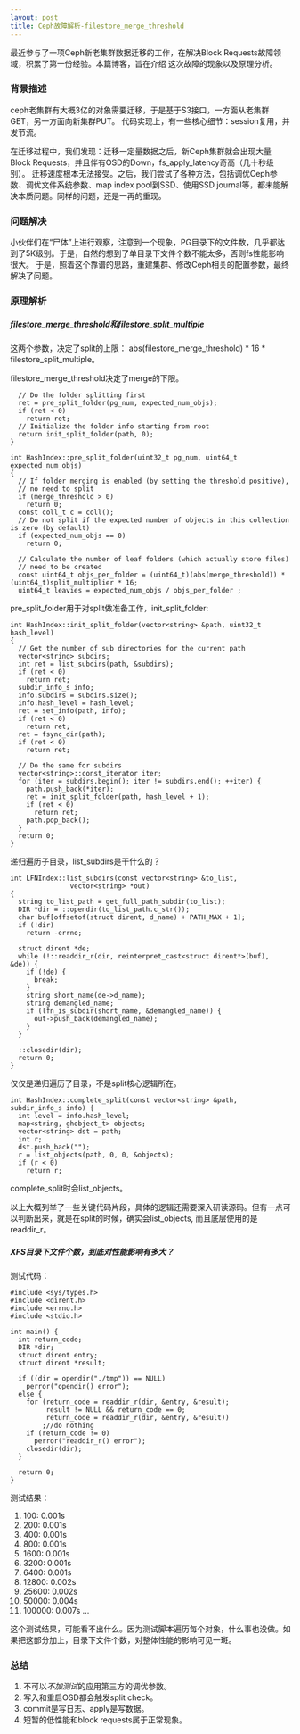 ```yaml
---
layout: post
title: Ceph故障解析-filestore_merge_threshold
---
```


最近参与了一项Ceph新老集群数据迁移的工作，在解决Block Requests故障领域，积累了第一份经验。本篇博客，旨在介绍
这次故障的现象以及原理分析。

### 背景描述
ceph老集群有大概3亿的对象需要迁移，于是基于S3接口，一方面从老集群GET，另一方面向新集群PUT。
代码实现上，有一些核心细节：session复用，并发节流。

在迁移过程中，我们发现：迁移一定量数据之后，新Ceph集群就会出现大量Block Requests，并且伴有OSD的Down，fs_apply_latency奇高（几十秒级别）。
迁移速度根本无法接受。之后，我们尝试了各种方法，包括调优Ceph参数、调优文件系统参数、map index pool到SSD、使用SSD journal等，都未能解决本质问题。同样的问题，还是一再的重现。

### 问题解决
小伙伴们在“尸体”上进行观察，注意到一个现象，PG目录下的文件数，几乎都达到了5K级别。于是，自然的想到了单目录下文件个数不能太多，否则fs性能影响很大。
于是，照着这个靠谱的思路，重建集群、修改Ceph相关的配置参数，最终解决了问题。

### 原理解析

##### filestore_merge_threshold和filestore_split_multiple
这两个参数，决定了split的上限： abs(filestore_merge_threshold) * 16 * filestore_split_multiple。

filestore_merge_threshold决定了merge的下限。

```
  // Do the folder splitting first
  ret = pre_split_folder(pg_num, expected_num_objs);
  if (ret < 0)
    return ret;
  // Initialize the folder info starting from root
  return init_split_folder(path, 0);
}

int HashIndex::pre_split_folder(uint32_t pg_num, uint64_t expected_num_objs)
{
  // If folder merging is enabled (by setting the threshold positive),
  // no need to split
  if (merge_threshold > 0)
    return 0;
  const coll_t c = coll();
  // Do not split if the expected number of objects in this collection is zero (by default)
  if (expected_num_objs == 0)
    return 0;

  // Calculate the number of leaf folders (which actually store files)
  // need to be created
  const uint64_t objs_per_folder = (uint64_t)(abs(merge_threshold)) * (uint64_t)split_multiplier * 16;
  uint64_t leavies = expected_num_objs / objs_per_folder ;
```
pre_split_folder用于对split做准备工作，init_split_folder:
```
int HashIndex::init_split_folder(vector<string> &path, uint32_t hash_level)
{
  // Get the number of sub directories for the current path
  vector<string> subdirs;
  int ret = list_subdirs(path, &subdirs);
  if (ret < 0)
    return ret;
  subdir_info_s info;
  info.subdirs = subdirs.size();
  info.hash_level = hash_level;
  ret = set_info(path, info);
  if (ret < 0)
    return ret;
  ret = fsync_dir(path);
  if (ret < 0)
    return ret;

  // Do the same for subdirs
  vector<string>::const_iterator iter;
  for (iter = subdirs.begin(); iter != subdirs.end(); ++iter) {
    path.push_back(*iter);
    ret = init_split_folder(path, hash_level + 1);
    if (ret < 0)
      return ret;
    path.pop_back();
  }
  return 0;
}
```
递归遍历子目录，list_subdirs是干什么的？
```
int LFNIndex::list_subdirs(const vector<string> &to_list,
               vector<string> *out)
{
  string to_list_path = get_full_path_subdir(to_list);
  DIR *dir = ::opendir(to_list_path.c_str());
  char buf[offsetof(struct dirent, d_name) + PATH_MAX + 1];
  if (!dir)
    return -errno;

  struct dirent *de;
  while (!::readdir_r(dir, reinterpret_cast<struct dirent*>(buf), &de)) {
    if (!de) {
      break;
    }
    string short_name(de->d_name);
    string demangled_name;
    if (lfn_is_subdir(short_name, &demangled_name)) {
      out->push_back(demangled_name);
    }
  }

  ::closedir(dir);
  return 0;
}
```
仅仅是递归遍历了目录，不是split核心逻辑所在。
```
int HashIndex::complete_split(const vector<string> &path, subdir_info_s info) {
  int level = info.hash_level;
  map<string, ghobject_t> objects;
  vector<string> dst = path;
  int r;
  dst.push_back("");
  r = list_objects(path, 0, 0, &objects);
  if (r < 0)
    return r;
```
complete_split时会list_objects。

以上大概列举了一些关键代码片段，具体的逻辑还需要深入研读源码。但有一点可以判断出来，就是在split的时候，确实会list_objects, 而且底层使用的是readdir_r。


##### XFS目录下文件个数，到底对性能影响有多大？
测试代码：
```
#include <sys/types.h>
#include <dirent.h>
#include <errno.h>
#include <stdio.h>

int main() {
  int return_code;
  DIR *dir;
  struct dirent entry;
  struct dirent *result;

  if ((dir = opendir("./tmp")) == NULL)
    perror("opendir() error");
  else {
    for (return_code = readdir_r(dir, &entry, &result);
         result != NULL && return_code == 0;
         return_code = readdir_r(dir, &entry, &result))
        ;//do nothing
    if (return_code != 0)
      perror("readdir_r() error");
    closedir(dir);
  }

  return 0;
}
```
测试结果：

1. 100: 0.001s
2. 200: 0.001s
3. 400: 0.001s
4. 800: 0.001s
5. 1600: 0.001s
6. 3200: 0.001s
7. 6400: 0.001s
8. 12800: 0.002s
9. 25600: 0.002s
10. 50000: 0.004s
11. 100000: 0.007s
...

这个测试结果，可能看不出什么。因为测试脚本遍历每个对象，什么事也没做。如果把这部分加上，目录下文件个数，对整体性能的影响可见一斑。


### 总结
1. 不可以*不加测试*的应用第三方的调优参数。
2. 写入和重启OSD都会触发split check。
3. commit是写日志、apply是写数据。
4. 短暂的低性能和block requests属于正常现象。


